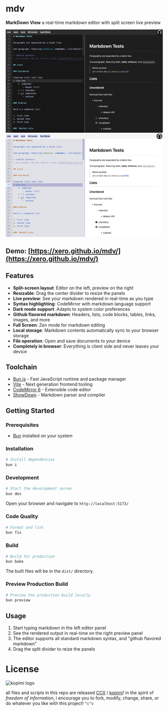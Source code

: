 # mdv

**MarkDown View** a real-time markdown editor with split screen live preview

![dark mode preview](https://raw.githubusercontent.com/xero/mdv/preview/mdv-dark.png)
![light mode preview](https://raw.githubusercontent.com/xero/mdv/preview/mdv-light.png)

## Demo: [https://xero.github.io/mdv/](https://xero.github.io/mdv/)

## Features

- **Split-screen layout**: Editor on the left, preview on the right
- **Resizable**: Drag the center divider to resize the panels
- **Live preview**: See your markdown rendered in real-time as you type
- **Syntax highlighting**: CodeMirror with markdown language support
- **Dark mode support**: Adapts to system color preferences
- **Github flavored markdown**: Headers, lists, code blocks, tables, links, images, and more
- **Full Screen**: Zen mode for markdown editing
- **Local storage**: Markdown contents automatically sync to your browser storage
- **File operation**: Open and save documents to your device
- **Completely in browser**: Everything is client side and never leaves your device

## Toolchain

- [Bun.js](https://bun.sh/) - Fast JavaScript runtime and package manager
- [Vite](https://vitejs.dev/) - Next generation frontend tooling
- [CodeMirror 6](https://codemirror.net/) - Extensible code editor
- [ShowDown](https://github.com/showdownjs/showdown) - Markdown parser and compiler

## Getting Started

### Prerequisites

- [Bun](https://bun.com) installed on your system

### Installation

```bash
# Install dependencies
bun i
```

### Development

```bash
# Start the development server
bun dev
```

Open your browser and navigate to `http://localhost:5173/`

### Code Quality

```bash
# Format and lint
bun fix
```

### Build

```bash
# Build for production
bun bake
```

The built files will be in the `dist/` directory.

### Preview Production Build

```bash
# Preview the production build locally
bun preview
```

## Usage

1. Start typing markdown in the left editor panel
2. See the rendered output in real-time on the right preview panel
3. The editor supports all standard markdown syntax, and "github flavored markdown"
4. Drag the split divider to reize the panels

# License

![kopimi logo](https://gist.githubusercontent.com/xero/cbcd5c38b695004c848b73e5c1c0c779/raw/6b32899b0af238b17383d7a878a69a076139e72d/kopimi-sm.png)

all files and scripts in this repo are released [CC0](https://creativecommons.org/publicdomain/zero/1.0/) / [kopimi](https://kopimi.com)! in the spirit of _freedom of information_, i encourage you to fork, modify, change, share, or do whatever you like with this project! `^c^v`
